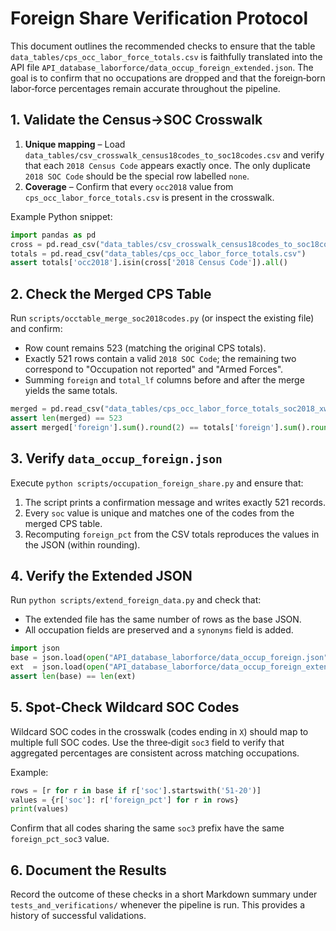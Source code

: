 # Foreign Share Verification Protocol

This document outlines the recommended checks to ensure that the table
`data_tables/cps_occ_labor_force_totals.csv` is faithfully
translated into the API file `API_database_laborforce/data_occup_foreign_extended.json`.
The goal is to confirm that no occupations are dropped and that the
foreign‑born labor‑force percentages remain accurate throughout the
pipeline.

## 1. Validate the Census→SOC Crosswalk

1. **Unique mapping** – Load `data_tables/csv_crosswalk_census18codes_to_soc18codes.csv`
   and verify that each `2018 Census Code` appears exactly once. The only
   duplicate `2018 SOC Code` should be the special row labelled `none`.
2. **Coverage** – Confirm that every `occ2018` value from
   `cps_occ_labor_force_totals.csv` is present in the crosswalk.

Example Python snippet:
```python
import pandas as pd
cross = pd.read_csv("data_tables/csv_crosswalk_census18codes_to_soc18codes.csv")
totals = pd.read_csv("data_tables/cps_occ_labor_force_totals.csv")
assert totals['occ2018'].isin(cross['2018 Census Code']).all()
```

## 2. Check the Merged CPS Table

Run `scripts/occtable_merge_soc2018codes.py` (or inspect the existing
file) and confirm:

- Row count remains 523 (matching the original CPS totals).
- Exactly 521 rows contain a valid `2018 SOC Code`; the remaining two
  correspond to "Occupation not reported" and "Armed Forces".
- Summing `foreign` and `total_lf` columns before and after the merge
  yields the same totals.

```python
merged = pd.read_csv("data_tables/cps_occ_labor_force_totals_soc2018_xwalk.csv")
assert len(merged) == 523
assert merged['foreign'].sum().round(2) == totals['foreign'].sum().round(2)
```

## 3. Verify `data_occup_foreign.json`

Execute `python scripts/occupation_foreign_share.py` and ensure that:

1. The script prints a confirmation message and writes exactly 521
   records.
2. Every `soc` value is unique and matches one of the codes from the
   merged CPS table.
3. Recomputing `foreign_pct` from the CSV totals reproduces the values in
   the JSON (within rounding).

## 4. Verify the Extended JSON

Run `python scripts/extend_foreign_data.py` and check that:

- The extended file has the same number of rows as the base JSON.
- All occupation fields are preserved and a `synonyms` field is added.

```python
import json
base = json.load(open("API_database_laborforce/data_occup_foreign.json"))
ext  = json.load(open("API_database_laborforce/data_occup_foreign_extended.json"))
assert len(base) == len(ext)
```

## 5. Spot‑Check Wildcard SOC Codes

Wildcard SOC codes in the crosswalk (codes ending in `X`) should map to
multiple full SOC codes. Use the three‑digit `soc3` field to verify that
aggregated percentages are consistent across matching occupations.

Example:
```python
rows = [r for r in base if r['soc'].startswith('51-20')]
values = {r['soc']: r['foreign_pct'] for r in rows}
print(values)
```
Confirm that all codes sharing the same `soc3` prefix have the same
`foreign_pct_soc3` value.

## 6. Document the Results

Record the outcome of these checks in a short Markdown summary under
`tests_and_verifications/` whenever the pipeline is run. This provides a
history of successful validations.

